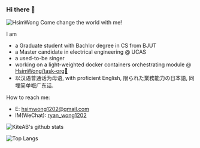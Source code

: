 ### Hi there 👋
<img src="https://komarev.com/ghpvc/?username=HsimWong" alt="HsimWong" />
Come change the world with me!

I am 
- a Graduate student with Bachlor degree in CS from BJUT
- a Master candidate in electrical engineering @ UCAS
- a used-to-be singer
- working on a light-weighted docker containers orchestrating module @ <a href='https://github.com/HsimWong/task-org'>HsimWong/task-org🔭</a>
- 以汉语普通话为母语, with proficient English, 限られた業務能力の日本語, 同埋简单嘅广东话.

How to reach me:
- E: <a href='hsimwong1202@gmail.com'>hsimwong1202@gmail.com</a>
- IM(WeChat): <a href='ryan_wong1202'>ryan_wong1202</a>


![KiteAB's github stats](https://github-readme-stats.vercel.app/api?username=HsimWong&show_icons=true&theme=onedark)

![Top Langs](https://github-readme-stats.vercel.app/api/top-langs/?username=HsimWong)

<!--
**HsimWong/HsimWong** is a ✨ _special_ ✨ repository because its `README.md` (this file) appears on your GitHub profile.

Here are some ideas to get you started:

-  I’m currently working on ...
- 🌱 I’m currently learning ...
- 👯 I’m looking to collaborate on ...
- 🤔 I’m looking for help with ...
- 💬 Ask me about ...
- 📫 How to reach me: ...
- 😄 Pronouns: ...
- ⚡ Fun fact: ...
-->
